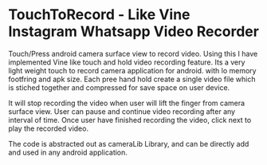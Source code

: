 # TouchToRecord - Like Vine Instagram Whatsapp Video Recorder

Touch/Press android camera surface view to record video. Using this I have implemented Vine like touch and hold video recording feature. Its a very light weight touch to record camera application for android. with lo memory footfring and apk size. Each pree hand hold create a single video file which is stiched together and compressed for save space on user device.

It will stop recording the video when user will lift the finger from camera surface view. User can pause and continue video recording after any interval of time. Once user have finished recording the video, click next to play the recorded video.

The code is abstracted out as cameraLib Library, and can be directly add and used in any android application.
